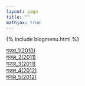 ```yaml
---
layout: page
title: ""
mathjax: true
---
```


{% include blogmenu.html %}

[गजल_1(2010)](/Blog/Gajal/gajal1.md)
<br>
[गजल_2(2011)](/Blog/Gajal/gajal2.txt)
<br>
[गजल_3(2011)](/Blog/Gajal/gajal3.txt)
<br>
[गजल_4(2012)](/Blog/Gajal/gajal4.md)
<br>
[गजल_5(2012)](/Blog/Gajal/gajal5.txt)
